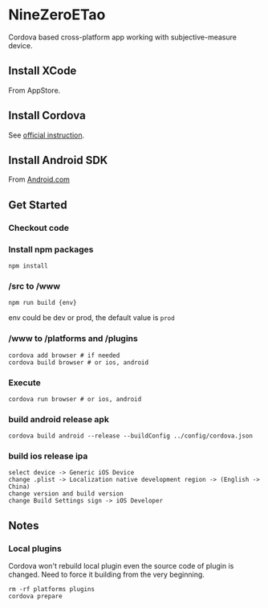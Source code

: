 # NineZeroETao

Cordova based cross-platform app working with subjective-measure device.

## Install XCode

From AppStore.

## Install Cordova

See [official instruction](https://cordova.apache.org/#getstarted).

## Install Android SDK

From [Android.com](https://developer.android.com/studio/index.html#downloads)

## Get Started
### Checkout code
### Install npm packages

```
npm install
```
### /src to /www

```
npm run build {env}
```

env could be dev or prod, the default value is `prod`

### /www to /platforms and /plugins

```
cordova add browser # if needed
cordova build browser # or ios, android
```

### Execute

```
cordova run browser # or ios, android
```

### build android release apk
```
cordova build android --release --buildConfig ../config/cordova.json
```

### build ios release ipa 
```
select device -> Generic iOS Device
change .plist -> Localization native development region -> (English -> China)
change version and build version
change Build Settings sign -> iOS Developer
```

## Notes
### Local plugins
Cordova won't rebuild local plugin even the source code of plugin is changed.
Need to force it building from the very beginning.

```
rm -rf platforms plugins
cordova prepare
```

